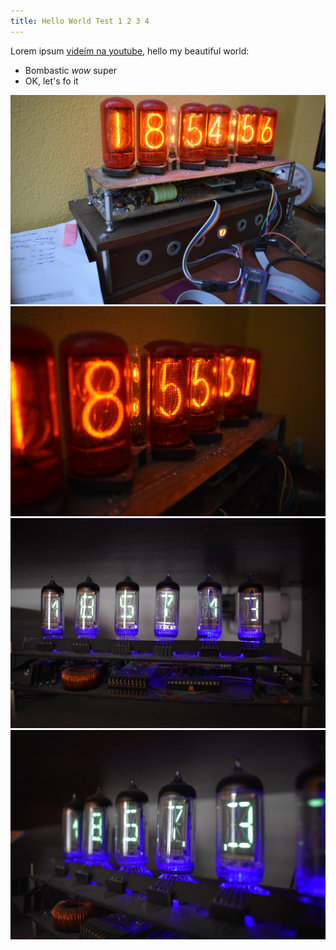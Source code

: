```yaml
---
title: Hello World Test 1 2 3 4
---
```


Lorem ipsum [videím na youtube](https://www.youtube.com/user/mmirek88), hello my beautiful world:
* Bombastic *wow* super
* OK, let's fo it

![Nixie 1](/img/2018-06-21/DSC_0454.JPG "Nixie 1")
![Nixie 2](/img/2018-06-21/DSC_0456.JPG "Nixie 2")
![VFD 3](/img/2018-06-21/DSC_0457.JPG "VFD 3")
![VFD 4](/img/2018-06-21/DSC_0459.JPG "VFD 4")

